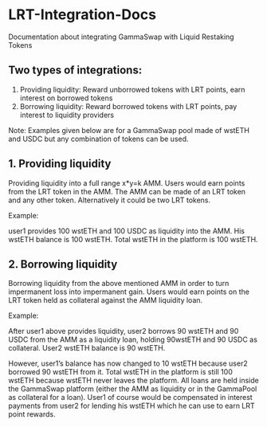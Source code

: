 # LRT-Integration-Docs
Documentation about integrating GammaSwap with Liquid Restaking Tokens

## Two types of integrations:
1. Providing liquidity: Reward unborrowed tokens with LRT points, earn interest on borrowed tokens
2. Borrowing liquidity: Reward borrowed tokens with LRT points, pay interest to liquidity providers

Note: Examples given below are for a GammaSwap pool made of wstETH and USDC but any combination of tokens can be used.

## 1. Providing liquidity
  
Providing liquidity into a full range x*y=k AMM. Users would earn points from the LRT token in the AMM. The AMM can be made of an LRT token and any other token. Alternatively it could be two LRT tokens.

Example:

user1 provides 100 wstETH and 100 USDC as liquidity into the AMM. His wstETH balance is 100 wstETH. Total wstETH in the platform is 100 wstETH.

## 2. Borrowing liquidity

Borrowing liquidity from the above mentioned AMM in order to turn impermanent loss into impermanent gain. Users would earn points on the LRT token held as collateral against the AMM liquidity loan.

Example:

After user1 above provides liquidity, user2 borrows 90 wstETH and 90 USDC from the AMM as a liquidity loan, holding 90wstETH and 90 USDC as collateral. User2 wstETH balance is 90 wstETH. 

However, user1’s balance has now changed to 10 wstETH because user2 borrowed 90 wstETH from it. Total wstETH in the platform is still 100 wstETH because wstETH never leaves the platform. All loans are held inside the GammaSwap platform (either the AMM as liquidity or in the GammaPool as collateral for a loan). User1 of course would be compensated in interest payments from user2 for lending his wstETH which he can use to earn LRT point rewards.

